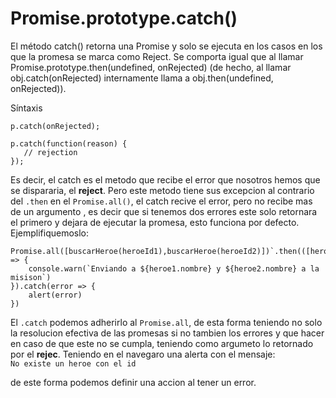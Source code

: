 # Promise.prototype.catch()

El método catch() retorna una Promise y solo se ejecuta en los casos en los que la promesa se marca como Reject. Se comporta igual que al llamar Promise.prototype.then(undefined, onRejected) (de hecho, al llamar obj.catch(onRejected) internamente llama a obj.then(undefined, onRejected)).

Síntaxis

```
p.catch(onRejected);

p.catch(function(reason) {
   // rejection
});
```

Es decir, el catch es el metodo que recibe el error que nosotros hemos que se dispararia, el **reject**. Pero este metodo tiene sus excepcion al contrario del `.then` en el `Promise.all()`, el catch recive el error, pero no recibe mas de un argumento , es decir que si tenemos dos errores este solo retornara el primero y dejara de ejecutar la promesa, esto funciona por defecto.  
Ejemplifiquemoslo:

```
Promise.all([buscarHeroe(heroeId1),buscarHeroe(heroeId2)])`.then(([heroe1,heroe2]) => {
    console.warn(`Enviando a ${heroe1.nombre} y ${heroe2.nombre} a la misison`)
}).catch(error => {
    alert(error)
})
```
El `.catch` podemos adherirlo al `Promise.all`, de esta forma teniendo no solo la resolucion efectiva de las promesas si no tambien los errores y que hacer en caso de que este no se cumpla, teniendo como argumeto lo retornado por el **rejec**. 
Teniendo en el navegaro una alerta con el mensaje:  
`No existe un heroe con el id`  

de este forma podemos definir una accion al tener un error.
